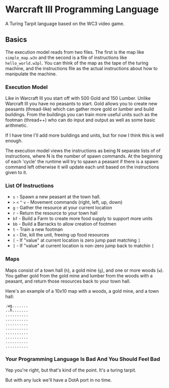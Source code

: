 # Warcraft III Programming Language

A Turing Tarpit language based on the WC3 video game.

## Basics

The execution model reads from two files. The first is the map
like `simple_map.w3n` and the second is a file of instructions
like `hello_world.w3pl`. You can think of the map as the tape
of the turing machine, and the instructions file as the actual
instructions about how to manipulate the machine.

### Execution Model

Like in Warcraft III you start off with 500 Gold and 150 Lumber.
Unlike Warcraft III you have no peasants to start. Gold allows
you to create new peasants (thread-like) which can gather more
gold or lumber and build buildings. From the buildings you can
train more useful units such as the footman (thread++) who can
do input and output as well as some basic arithmetic.

If I have time I'll add more buildings and units, but for now
I think this is well enough.

The execution model views the instructions as being N separate
lists of of instructions, where N is the number of spawn commands.
At the beginning of each 'cycle' the runtime will try to spawn
a peasant if there is a spawn command left otherwise it will update
each unit based on the instructions given to it.

### List Of Instructions

* `s` - Spawn a new peasant at the town hall.
* `>` `<` `^` `v` - Movement commands (right, left, up, down)
* `g` - Gather the resource at your current location
* `r` - Return the resource to your town hall
* `bf` - Build a Farm to create more food supply to support more units
* `bb` - Build a Barracks to allow creation of footmen
* `t` - Train a new footman
* `x` - Die, kill the unit, freeing up food resources
* `[` - If "value" at current location is zero jump past matching `]`
* `]` - If "value" at current location is non-zero jump back to matchin `[`

### Maps

Maps consist of a town hall (`h`), a gold mine (`g`), and one or more woods (`w`).
You gather gold from the gold mine and lumber from the woods with a peasant,
and return those resources back to your town hall.

Here's an example of a 10x10 map with a woods, a gold mine, and a town hall:

```
.wg.......
..h.......
..........
..........
..........
..........
..........
..........
..........
..........
```

### Your Programming Language Is Bad And You Should Feel Bad

Yep you're right, but that's kind of the point. It's a turing tarpit.

But with any luck we'll have a DotA port in no time.
